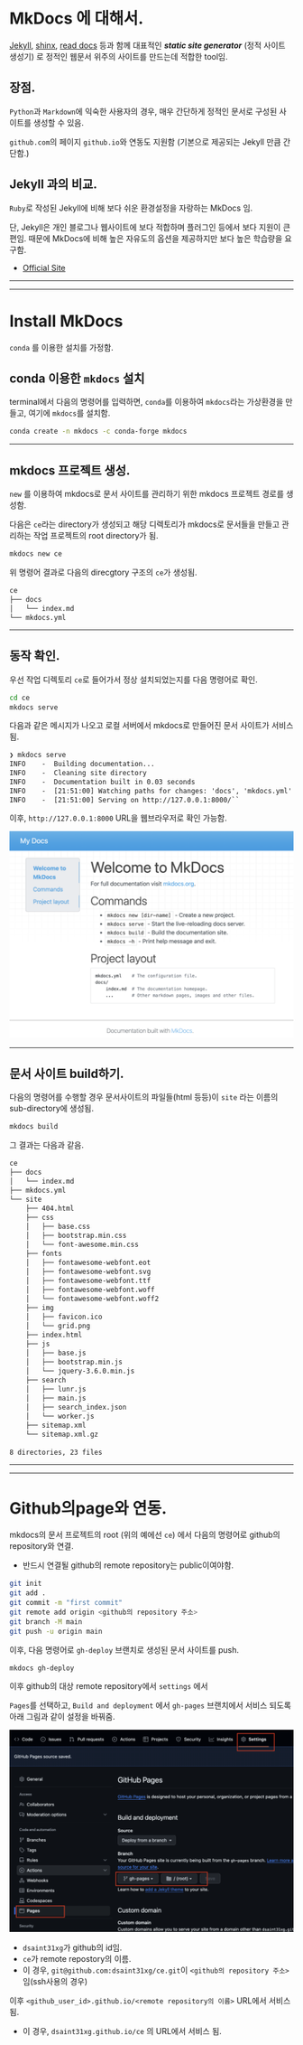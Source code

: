 # MkDocs 에 대해서.

[Jekyll](https://jekyllrb.com/docs/), [shinx](https://www.sphinx-doc.org/en/master/), [read docs](https://about.readthedocs.com/?ref=readthedocs.org) 등과 함께 대표적인 ***static site generator*** (정적 사이트 생성기) 로 정적인 웹문서 위주의 사이트를 만드는데 적합한 tool임.

## 장점.

`Python`과 `Markdown`에 익숙한 사용자의 경우, 매우 간단하게 정적인 문서로 구성된 사이트를 생성할 수 있음.

`github.com`의 페이지 `github.io`와 연동도 지원함 (기본으로 제공되는 Jekyll 만큼 간단함.)

## Jekyll 과의 비교.

`Ruby`로 작성된 Jekyll에 비해 보다 쉬운 환경설정을 자랑하는 MkDocs 임.

단, Jekyll은 개인 블로그나 웹사이트에 보다 적합하며 플러그인 등에서 보다 지원이 큰 편임. 
때문에 MkDocs에 비해 높은 자유도의 옵션을 제공하지만 보다 높은 학습량을 요구함.

* [Official Site](https://www.mkdocs.org/)

---

---

# Install MkDocs

`conda` 를 이용한 설치를 가정함.

## conda 이용한 `mkdocs` 설치

terminal에서 다음의 명령어를 입력하면,
`conda`를 이용하여 `mkdocs`라는 가상환경을 만들고, 여기에 `mkdocs`를 설치함.

```bash
conda create -n mkdocs -c conda-forge mkdocs
```

---

## mkdocs 프로젝트 생성.

`new` 를 이용하여 mkdocs로 문서 사이트를 관리하기 위한 mkdocs 프로젝트 경로를 생성함.

다음은 `ce`라는 directory가 생성되고 해당 디렉토리가 mkdocs로 문서들을 만들고 관리하는 작업 프로젝트의 root directory가 됨.

```bash
mkdocs new ce
```

위 명령어 결과로 다음의 direcgtory 구조의 `ce`가 생성됨.

```
ce
├── docs
│   └── index.md
└── mkdocs.yml
```

---

## 동작 확인.

우선 작업 디렉토리 `ce`로 들어가서 정상 설치되었는지를 다음 명령어로 확인.

```bash
cd ce
mkdocs serve
```

다음과 같은 메시지가 나오고 로컬 서버에서 mkdocs로 만들어진 문서 사이트가 서비스 됨.

```
❯ mkdocs serve
INFO    -  Building documentation...
INFO    -  Cleaning site directory
INFO    -  Documentation built in 0.03 seconds
INFO    -  [21:51:00] Watching paths for changes: 'docs', 'mkdocs.yml'
INFO    -  [21:51:00] Serving on http://127.0.0.1:8000/``
```


이후, `http://127.0.0.1:8000` URL을 웹브라우저로 확인 가능함.

![](./imgs/serve_result.png)

---

## 문서 사이트 build하기.

다음의 명령어를 수행할 경우 문서사이트의 파일들(html 등등)이 
`site` 라는 이름의 sub-directory에 생성됨.

```bash
mkdocs build
```

그 결과는 다음과 같음.

```
ce
├── docs
│   └── index.md
├── mkdocs.yml
└── site
    ├── 404.html
    ├── css
    │   ├── base.css
    │   ├── bootstrap.min.css
    │   └── font-awesome.min.css
    ├── fonts
    │   ├── fontawesome-webfont.eot
    │   ├── fontawesome-webfont.svg
    │   ├── fontawesome-webfont.ttf
    │   ├── fontawesome-webfont.woff
    │   └── fontawesome-webfont.woff2
    ├── img
    │   ├── favicon.ico
    │   └── grid.png
    ├── index.html
    ├── js
    │   ├── base.js
    │   ├── bootstrap.min.js
    │   └── jquery-3.6.0.min.js
    ├── search
    │   ├── lunr.js
    │   ├── main.js
    │   ├── search_index.json
    │   └── worker.js
    ├── sitemap.xml
    └── sitemap.xml.gz

8 directories, 23 files
```

---
 
---

# Github의page와 연동.

mkdocs의 문서 프로젝트의 root (위의 예에선 `ce`) 에서 다음의 명령어로 github의 repository와 연결.

* 반드시 연결될 github의 remote repository는 public이여야함.


```bash
git init
git add .
git commit -m "first commit"
git remote add origin <github의 repository 주소>
git branch -M main
git push -u origin main
```

이후, 다음 명령어로 `gh-deploy` 브랜치로 생성된 문서 사이트를 push.

```bash
mkdocs gh-deploy
```

이후 github의 대상 remote repository에서 `settings` 에서

`Pages`를 선택하고, `Build and deployment` 에서 `gh-pages` 브랜치에서 서비스 되도록  
아래 그림과 같이 설정을 바꿔줌.

![](./imgs/github_page_gh_deploy.png)
* `dsaint31xg`가 github의 id임.
* `ce`가 remote repostory의 이름.
* 이 경우, `git@github.com:dsaint31xg/ce.git`이 `<github의 repository 주소>` 임(ssh사용의 경우)


이후 `<github_user_id>.github.io/<remote repository의 이름>` URL에서 서비스 됨.

* 이 경우, `dsaint31xg.github.io/ce` 의 URL에서 서비스 됨.




